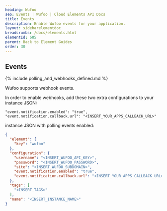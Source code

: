 ```yaml
---
heading: Wufoo
seo: Events | Wufoo | Cloud Elements API Docs
title: Events
description: Enable Wufoo events for your application.
layout: sidebarelementdoc
breadcrumbs: /docs/elements.html
elementId: 685
parent: Back to Element Guides
order: 30
---
```


## Events

{% include polling_and_webhooks_defined.md %}

Wufoo supports webhook events.

In order to enable webhooks, add these two extra configurations to your instance JSON:

```
"event.notification.enabled": "true",
"event.notification.callback.url": "<INSERT_YOUR_APPS_CALLBACK_URL>"
```

instance JSON with polling events enabled:

```json
{
  "element": {
    "key": "wufoo"
  },
  "configuration": {
    "username": "<INSERT_WUFOO_API_KEY>",
    "password": "<INSERT_WUFOO_PASSWORD>",
    "site": "<INSERT_WUFOO_SUBDOMAIN>",
    "event.notification.enabled": "true",
    "event.notification.callback.url": "<INSERT_YOUR_APPS_CALLBACK_URL>"
  },
  "tags": [
    "<INSERT_TAGS>"
  ],
  "name": "<INSERT_INSTANCE_NAME>"
}
```
